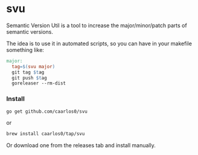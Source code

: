 # svu

Semantic Version Util is a tool to increase the major/minor/patch parts
of semantic versions.

The idea is to use it in automated scripts, so you can have in your
makefile something like:

```Makefile
major:
  tag=$(svu major)
  git tag $tag
  git push $tag
  goreleaser --rm-dist
```

### Install

```sh
go get github.com/caarlos0/svu
```

or

```sh
brew install caarlos0/tap/svu
```

Or download one from the releases tab and install manually.
